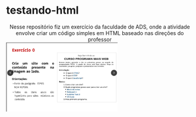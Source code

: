 # testando-html

<center> Nesse repositório fiz um exercício da faculdade de ADS, onde a atividade envolve criar um código simples em HTML baseado nas direções do professor </center>

<img src="imagem-atividade.png" alt="Minha Imagem" width="300">

